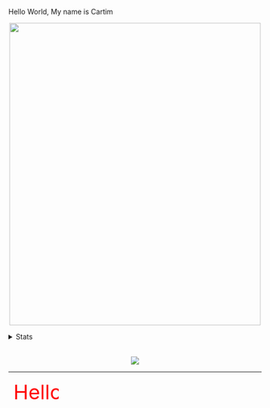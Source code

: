 Hello World, My name is Cartim
<p align=center><img src="https://cartim-draluc.netlify.app/pixlr-bg-result.png" width=500px height=600px></p>
<details>
<summary>Stats</summary>
<p align=center>
<img src="https://github-readme-stats.vercel.app/api?username=CartimDraluc&theme=blue-green"> 
<img src="https://github-readme-streak-stats.herokuapp.com/?user=CartimDraluc&theme=blue-green"> <br>
<img src="https://github-profile-trophy.vercel.app/?username=CartimDraluc"><br>
<img src="https://github-readme-stats.vercel.app/api/top-langs/?username=CartimDraluc&theme=blue-green"></p>
</details>
<br>

<p align=center>
<img src="https://readme-jokes.vercel.app/api">
</p>
<hr>


<svg width=100px height=100px>
  <text font-size="40px" x="10" y="40">
    <tspan fill="red">Hello</tspan>
    <tspan fill="green">World!!!</tspan>
  </text>
</svg>

